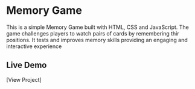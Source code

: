 # Memory Game
This is a simple Memory Game built with HTML, CSS and JavaScript. The game challenges players to watch pairs of cards by remembering thir positions. It tests and improves memory skills providing an engaging and interactive experience

## Live Demo
[View Project] 
